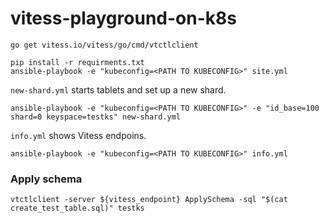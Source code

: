 # vitess-playground-on-k8s

```
go get vitess.io/vitess/go/cmd/vtctlclient

pip install -r requirments.txt
ansible-playbook -e "kubeconfig=<PATH TO KUBECONFIG>" site.yml 
```

`new-shard.yml` starts tablets and set up a new shard.
```
ansible-playbook -e "kubeconfig=<PATH TO KUBECONFIG>" -e "id_base=100 shard=0 keyspace=testks" new-shard.yml
```

`info.yml` shows Vitess endpoins.
```
ansible-playbook -e "kubeconfig=<PATH TO KUBECONFIG>" info.yml
```

### Apply schema
```
vtctlclient -server ${vitess_endpoint} ApplySchema -sql "$(cat create_test_table.sql)" testks
```
